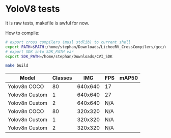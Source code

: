 # YoloV8 tests

It is raw tests, makefile is awful for now.

How to compile:
```bash
# export cross compilers (musl stdlib) to current shell
export PATH=$PATH:/home/stephan/Downloads/LicheeRV_CrossCompilers/gcc/riscv64-linux-musl-x86_64/bin
# export SDK into SDK_PATH var
export SDK_PATH=/home/stephan/Downloads/CVI_SDK

make build
```


| Model          | Classes | IMG       | FPS | mAP50 |
| ----------     | ----    | ------    | --- | ----- |
| Yolov8n COCO   |  80     | 640x640   | 17  |       |
| Yolov8n Custom |  1      | 640x640   | 27  |       |
| Yolov8n Custom |  2      | 640x640   | N/A |       |
| Yolov8n COCO   |  80     | 320x320   | N/A |       |
| Yolov8n Custom |  1      | 320x320   | N/A |       |
| Yolov8n Custom |  2      | 320x320   | N/A |       |
